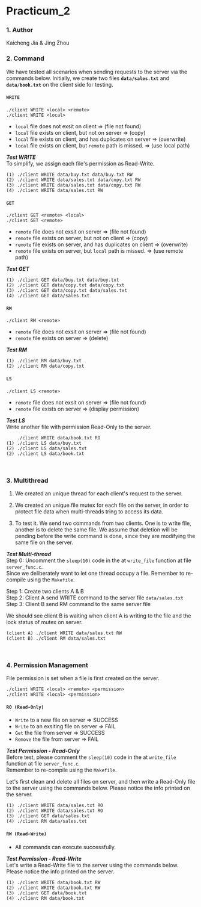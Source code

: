 # Practicum_2

### 1. Author
Kaicheng Jia & Jing Zhou

### 2. Command
We have tested all scenarios when sending requests to the server via the commands below. Initially, we create two files **`data/sales.txt`** and **`data/book.txt`** on the client side for testing.

#### `WRITE`
```
./client WRITE <local> <remote>
./client WRITE <local>
```
- `local` file does not exsit on client => (file not found)
- `local` file exists on client, but not on server => (copy)
- `local` file exists on client, and has duplicates on server => (overwrite)
- `local` file exists on client, but `remote` path is missed. => (use local path)

***Test WRITE*** <br>
To simplify, we assign each file's permission as Read-Write.
```
(1) ./client WRITE data/buy.txt data/buy.txt RW
(2) ./client WRITE data/sales.txt data/copy.txt RW
(3) ./client WRITE data/sales.txt data/copy.txt RW
(4) ./client WRITE data/sales.txt RW
```


#### `GET`
```
./client GET <remote> <local>
./client GET <remote>
```
- `remote` file does not exsit on server => (file not found)
- `remote` file exists on server, but not on client => (copy)
- `remote` file exists on server, and has duplicates on client => (overwrite)
- `remote` file exists on server, but `local` path is missed. => (use remote path)

***Test GET*** 
```
(1) ./client GET data/buy.txt data/buy.txt
(2) ./client GET data/copy.txt data/copy.txt
(3) ./client GET data/copy.txt data/sales.txt
(4) ./client GET data/sales.txt
```

#### `RM`
```
./client RM <remote>
```
- `remote` file does not exsit on server => (file not found)
- `remote` file exists on server => (delete)

***Test RM*** 
```
(1) ./client RM data/buy.txt
(2) ./client RM data/copy.txt
```

#### `LS`
```
./client LS <remote>
```
- `remote` file does not exsit on server => (file not found)
- `remote` file exists on server => (display permission)

***Test LS*** <br>
Write another file with permission Read-Only to the server.
```
    ./client WRITE data/book.txt RO
(1) ./client LS data/buy.txt
(2) ./client LS data/sales.txt
(2) ./client LS data/book.txt
```

<br>

### 3. Multithread
1. We created an unique thread for each client's request to the server.

2. We created an unique file mutex for each file on the server, in order to protect file data when multi-threads tring to access its data.

3. To test it. We send two commands from two clients. One is to write file, another is to delete the same file. We assume that deletion will be pending before the write command is done, since they are modifying the same file on the server.

***Test Multi-thread*** <br>
Step 0: Uncomment the ```sleep(10)``` code in the at `write_file` function at file `server_func.c`. <br> Since we deliberately want to let one thread occupy a file. Remember to re-compile using the `Makefile`.

Step 1: Create two clients A & B <br>
Step 2: Client A send WRITE command to the server file `data/sales.txt` <br>
Step 3: Client B send RM command to the same server file <br>

We should see client B is waiting when client A is writing to the file and the lock status of mutex on server.
```
(client A) ./client WRITE data/sales.txt RW
(client B) ./client RM data/sales.txt
```

<br>

### 4. Permission Management
File permission is set when a file is first created on the server.
```
./client WRITE <local> <remote> <permission>
./client WRITE <local> <permission>
``` 

#### `RO (Read-Only)`
- `Write` to a new file on server => SUCCESS
- `Write` to an exsiting file on server => FAIL
- `Get` the file from server => SUCCESS
- `Remove` the file from server => FAIL

***Test Permission - Read-Only*** <br>
Before test, please comment the ```sleep(10)``` code in the at `write_file` function at file `server_func.c`. <br> Remember to re-compile using the `Makefile`.

Let's first clean and delete all files on server, and then write a Read-Only file to the server using the commands below. Please notice the info printed on the server.
```
(1) ./client WRITE data/sales.txt RO
(2) ./client WRITE data/sales.txt RO
(3) ./client GET data/sales.txt
(4) ./client RM data/sales.txt
```

#### `RW (Read-Write)`
- All commands can execute successfully.

***Test Permission - Read-Write*** <br>
Let's write a Read-Write file to the server using the commands below. Please notice the info printed on the server.
```
(1) ./client WRITE data/book.txt RW
(2) ./client WRITE data/book.txt RW
(3) ./client GET data/book.txt
(4) ./client RM data/book.txt
```